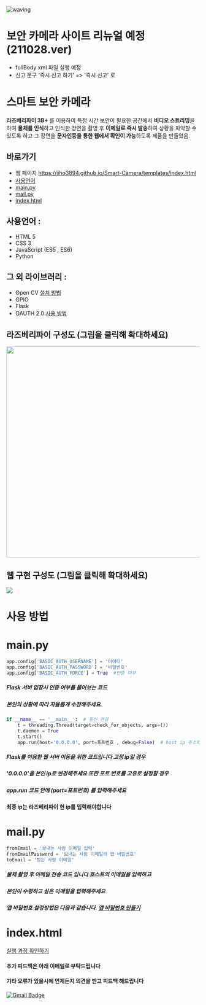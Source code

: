 ![waving](https://capsule-render.vercel.app/api?type=waving&height=200&text=Smart-Security&fontAlign=58&fontAlignY=30&color=gradient)

# 보안 카메라 사이트 리뉴얼 예정 (211028.ver)
- fullBody xml 파일 실행 예정
- 신고 문구 '즉시 신고 하기' => '즉시 신고' 로 

# 스마트 보안 카메라
 
 **라즈베리파이 3B+** 를 이용하여 특정 시간 보안이 필요한 공간에서 **비디오 스트리밍**을 하여
 **물체를 인식**하고 인식한 장면을 촬영 후 **이메일로 즉시 발송**하여 상황을 파악할 수 있도록 하고
 그 장면을 **문자인등을 통한 웹에서 확인이 가능**하도록 제품을 만들었음.
 
 
## 바로가기
- 웹 페이지 https://jiho3894.github.io/Smart-Camera/templates/index.html
- [사용언어](#5)
- [main.py](#1)
- [mail.py](#3)
- [index.html](#4)
 
## 사용언어 : <a id="5">
* HTML 5
* CSS 3
* JavaScript (ES5 , ES6)
* Python

## 그 외 라이브러리 :
* Open CV [설치 방법](http://www.pyimagesearch.com/2016/04/18/install-guide-raspberry-pi-3-raspbian-jessie-opencv-3/)
* GPIO
* Flask
* OAUTH 2.0 [사용 방법](https://developers.google.com/identity/protocols/oauth2)

## 라즈베리파이 구성도 (그림을 클릭해 확대하세요)
<img src="https://user-images.githubusercontent.com/79081800/116809699-495b1d80-ab7a-11eb-9242-3a03d544a263.png" width="900" height="550">

## 웹 구현 구성도 (그림을 클릭해 확대하세요)
<img src="https://user-images.githubusercontent.com/79081800/114302764-6f564a80-9b05-11eb-9055-6682a97cf69d.jpg">

# 사용 방법
 
# main.py <a id="1">
```python
app.config['BASIC_AUTH_USERNAME'] = '아이디'
app.config['BASIC_AUTH_PASSWORD'] = '비밀번호'
app.config['BASIC_AUTH_FORCE'] = True  #인증 여부
```
##### Flask 서버 입장시 인증 여부를 물어보는 코드
##### 본인의 상황에 따라 자율롭게 수정해주세요.

```python
if __name__ == '__main__':  # 통신 연결
    t = threading.Thread(target=check_for_objects, args=())
    t.daemon = True
    t.start()
    app.run(host='0.0.0.0', port=포트번호 , debug=False)  # host ip 주소와 포트번호 변경
```

##### Flask를 이용한 웹 서버 이동을 위한 코드입니다 고정 ip일 경우
##### '0.0.0.0'을 본인 ip로 변경해주세요 또한 포트 번호를 고유로 설정할 경우
##### app.run 코드 안에 (port=포트번호) 를 입력해주세요 
#### 최종 ip는 라즈베리파이 현 ip를 입력해야합니다

# mail.py <a id="3">
```python
fromEmail = '보내는 사람 이메일 입력'
fromEmailPassword = '보내는 사람 이메일의 앱 비밀번호'
toEmail = '받는 사람 이메일'
```

##### 물체 촬영 후 이메일 전송 코드 입니다 호스트의 이메일을 입력하고
##### 본인이 수령하고 싶은 이메일을 입력해주세요
##### 앱 비밀번호 설정방법은 다음과 같습니다. [앱 비밀번호 만들기](https://support.google.com/accounts/answer/185833?hl=ko)

# index.html <a id="4">
[실행 과정 확인하기](https://github.com/jiho3894/Smart-Camera/files/6376400/2.pdf)

#### 추가 피드백은 아래 이메일로 부탁드립니다
#### 기타 오류가 있을시에 언제든지 의견을 받고 피드백 해드립니다
[![Gmail Badge](https://img.shields.io/badge/Gmail-d14836?style=flat-square&logo=Gmail&logoColor=white&link=mailto:snugyun01@gmail.com)](mailto:crsn1111@gmail.com)



